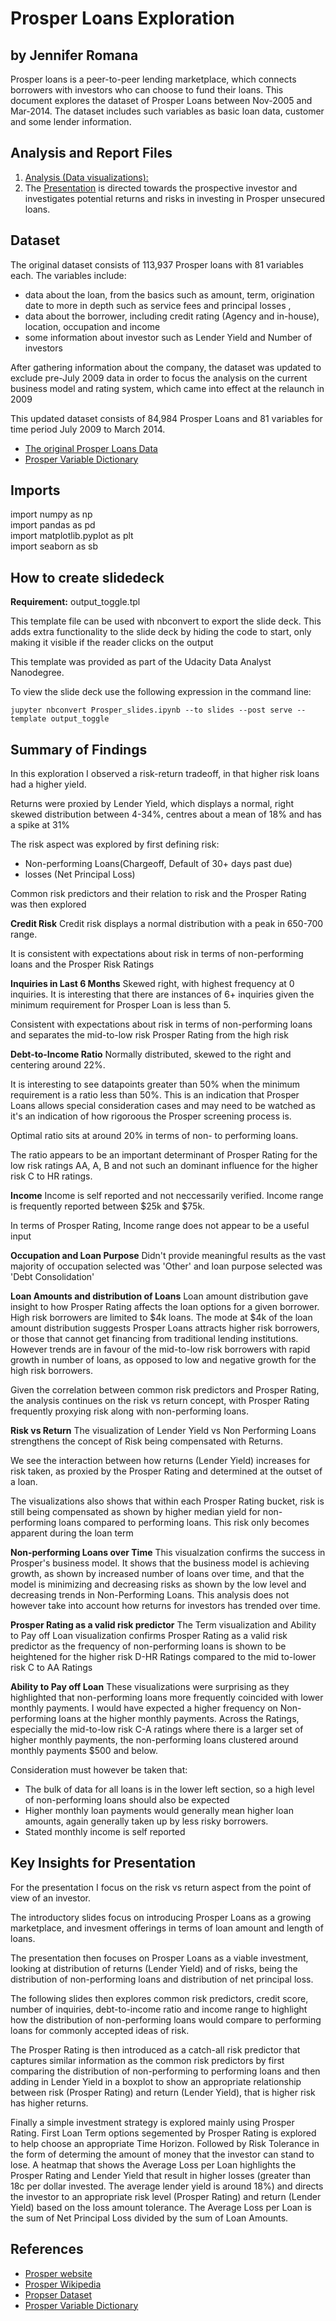 # Prosper Loans Exploration
## by Jennifer Romana

Prosper loans is a peer-to-peer lending marketplace, which connects borrowers with investors who can choose to fund their loans. This document explores the dataset of Prosper Loans between Nov-2005 and Mar-2014. The dataset includes such variables as basic loan data, customer and some lender information.


## Analysis and Report Files
1. [Analysis (Data visualizations): ](https://github.com/JenniferRomana/prosper_loans_PYTHON/blob/master/Prosper_slides.ipynb)
2. The [Presentation](https://rawcdn.githack.com/JenniferRomana/prosper_loans_PYTHON/b8752e26700e76612c7dca4d73925c2c4b0abf1c/Prosper_slides.slides.html) is directed
towards the prospective investor and
investigates potential returns and risks in investing in Prosper unsecured loans.



## Dataset

The original dataset consists of 113,937 Prosper loans with 81 variables each.  The variables include:
- data about the loan, from the basics such as amount, term, origination date to more in depth such as service fees and principal losses ,
- data about the borrower, including credit rating (Agency and in-house), location, occupation and income
- some information about investor such as Lender Yield and Number of investors

After gathering information about the company, the dataset was updated to exclude pre-July 2009 data in order to focus the analysis on the current business model and rating system, which came into effect at the relaunch in 2009

This updated dataset consists of 84,984 Prosper Loans and 81 variables for time period July 2009 to March 2014.

* [The original Prosper Loans Data](https://www.google.com/url?q=https://s3.amazonaws.com/udacity-hosted-downloads/ud651/prosperLoanData.csv&sa=D&ust=1554486256021000)
* [Prosper Variable Dictionary](https://docs.google.com/spreadsheets/d/1gDyi_L4UvIrLTEC6Wri5nbaMmkGmLQBk-Yx3z0XDEtI/edit#gid=0)


## Imports
import numpy as np<br>
import pandas as pd<br>
import matplotlib.pyplot as plt<br>
import seaborn as sb

## How to create slidedeck

**Requirement:** output_toggle.tpl

This template file can be used with nbconvert to export the slide deck. This adds extra functionality to the slide deck by hiding the code to start, only making it visible if the reader clicks on the output

This template was provided as part of the Udacity Data Analyst Nanodegree.

To view the slide deck use the following expression in the command line:
```
jupyter nbconvert Prosper_slides.ipynb --to slides --post serve --template output_toggle
```

## Summary of Findings

In this exploration I observed a risk-return tradeoff, in that higher risk loans had a higher yield.

Returns were proxied by Lender Yield, which displays a normal, right skewed distribution between 4-34%, centres about a mean of 18% and has a spike at 31%

The risk aspect was explored by first defining risk:
- Non-performing Loans(Chargeoff, Default of 30+ days past due)  
- losses (Net Principal Loss)  

Common risk predictors and their relation to risk and the Prosper Rating was then explored

**Credit Risk**
Credit risk displays a normal distribution with a peak in 650-700 range.

It is consistent with expectations about risk in terms of non-performing loans and the Prosper Risk Ratings

**Inquiries in Last 6 Months**
Skewed right, with highest frequency at 0 inquiries.  It is interesting that there are instances of 6+ inquiries given the minimum requirement for Prosper Loan is less than 5.  

Consistent with expectations about risk in terms of non-performing loans and separates the mid-to-low risk Prosper Rating from the high risk  

**Debt-to-Income Ratio**
Normally distributed, skewed to the right and centering around 22%.  

It is interesting to see datapoints greater than 50% when the minimum requirement is a ratio less than 50%.  This is an indication that Prosper Loans allows special consideration cases and may need to be watched as it's an indication of how rigoroous the Prosper screening process is.  

Optimal ratio sits at around 20% in terms of non- to performing loans.  

The ratio appears to be an important determinant of Prosper Rating for the low risk ratings AA, A, B and not such an dominant influence for the higher risk C to HR ratings.  

**Income**
Income is self reported and not neccessarily verified.  Income range is frequently reported between $25k and $75k.  

In terms of Prosper Rating, Income range does not appear to be a useful input

**Occupation and Loan Purpose**
Didn't provide meaningful results as the vast majority of occupation selected was 'Other' and loan purpose selected was 'Debt Consolidation'

**Loan Amounts and distribution of Loans**
Loan amount distribution gave insight to how Prosper Rating affects the loan options for a given borrower.  High risk borrowers are limited to $4k loans.  The mode at $4k of the loan amount distribution suggests Prosper Loans attracts higher risk borrowers, or those that cannot get financing from traditional lending institutions.  However trends are in favour of the mid-to-low risk borrowers with rapid growth in number of loans, as opposed to low and negative growth for the high risk borrowers.   



Given the correlation between common risk predictors and Prosper Rating, the analysis continues on the risk vs return concept, with Prosper Rating frequently proxying risk along with non-performing loans.

**Risk vs Return**
The visualization of Lender Yield vs Non Performing Loans strengthens the concept of Risk being compensated with Returns.

We see the interaction between how returns (Lender Yield) increases for risk taken, as proxied by the Prosper Rating and determined at the outset of a loan.

The visualizations also shows that within each Prosper Rating bucket, risk is still being compensated as shown by higher median yield for non-performing loans compared to performing loans.  This risk only becomes apparent during the loan term

**Non-performing Loans over Time**
This visualzation confirms the success in Prosper's business model.  It shows that the business model is achieving growth, as shown by increased number of loans over time, and that the model is minimizing and decreasing risks as shown by the low level and decreasing trends in Non-Performing Loans.  This analysis does not however take into account how returns for investors has trended over time.

**Prosper Rating as a valid risk predictor**
The Term visualization and Ability to Pay off Loan visualization confirms Prosper Rating as a valid risk predictor as the frequency of non-performing loans is shown to be heightened for the higher risk D-HR Ratings compared to the mid to-lower risk C to AA Ratings

**Ability to Pay off Loan**
These visualizations were surprising as they highlighted that non-performing loans more frequently coincided with lower monthly payments.  I would have expected a higher frequency on Non-performing loans at the higher monthly payments.  Across the Ratings, especially the mid-to-low risk C-A ratings where there is a larger set of higher monthly payments, the non-performing loans clustered around monthly payments $500 and below.  

Consideration must however be taken that:
- The bulk of data for all loans is in the lower left section, so a high level of non-performing loans should also be expected
- Higher monthly loan payments would generally mean higher loan amounts, again generally taken up by less risky borrowers.  
- Stated monthly income is self reported


## Key Insights for Presentation

For the presentation I focus on the risk vs return aspect from the point of view of an investor.

The introductory slides focus on introducing Prosper Loans as a growing marketplace, and invesment offerings in terms of loan amount and length of loans.

The presentation then focuses on Prosper Loans as a viable investment, looking at distribution of returns (Lender Yield) and of risks, being the distribution of non-performing loans and distribution of net principal loss.

The following slides then explores common risk predictors, credit score, number of inquiries, debt-to-income ratio and income range to highlight how the distribution of non-performing loans would compare to performing loans for commonly accepted ideas of risk.

The Prosper Rating is then introduced as a catch-all risk predictor that captures similar information as the common risk predictors by first comparing the distribution of non-performing to performing loans and then adding in Lender Yield in a boxplot to show an appropriate relationship between risk (Prosper Rating) and return (Lender Yield), that is higher risk has higher returns.

Finally a simple investment strategy is explored mainly using Prosper Rating.  First Loan Term options segemented by Prosper Rating is explored to help choose an appropriate Time Horizon.  Followed by Risk Tolerance in the form of determing the amount of money that the investor can stand to lose.  A heatmap that shows the Average Loss per Loan highlights the Prosper Rating and Lender Yield that result in higher losses (greater than 18c per dollar invested.  The average lender yield is around 18%) and directs the investor to an appropriate risk level (Prosper Rating) and return (Lender Yield) based on the loss amount tolerance.  The Average Loss per Loan is the sum of Net Principal Loss divided by the sum of Loan Amounts.


## References
- [Prosper website](https://www.prosper.com/)
- [Prosper Wikipedia](https://en.wikipedia.org/wiki/Prosper_Marketplace)
- [Propser Dataset](https://s3.amazonaws.com/udacity-hosted-downloads/ud651/prosperLoanData.csv.)
- [Prosper Variable Dictionary](https://docs.google.com/spreadsheets/d/1gDyi_L4UvIrLTEC6Wri5nbaMmkGmLQBk-Yx3z0XDEtI/edit#gid=0)
